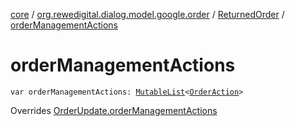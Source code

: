 [core](../../index.md) / [org.rewedigital.dialog.model.google.order](../index.md) / [ReturnedOrder](index.md) / [orderManagementActions](./order-management-actions.md)

# orderManagementActions

`var orderManagementActions: `[`MutableList`](https://kotlinlang.org/api/latest/jvm/stdlib/kotlin.collections/-mutable-list/index.html)`<`[`OrderAction`](../-order-action/index.md)`>`

Overrides [OrderUpdate.orderManagementActions](../-order-update/order-management-actions.md)

